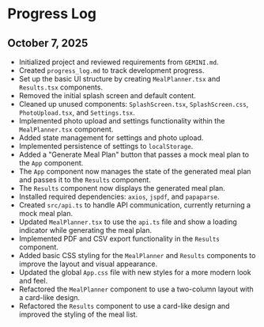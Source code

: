 # Progress Log

## October 7, 2025

- Initialized project and reviewed requirements from `GEMINI.md`.
- Created `progress_log.md` to track development progress.
- Set up the basic UI structure by creating `MealPlanner.tsx` and `Results.tsx` components.
- Removed the initial splash screen and default content.
- Cleaned up unused components: `SplashScreen.tsx`, `SplashScreen.css`, `PhotoUpload.tsx`, and `Settings.tsx`.
- Implemented photo upload and settings functionality within the `MealPlanner.tsx` component.
- Added state management for settings and photo upload.
- Implemented persistence of settings to `localStorage`.
- Added a "Generate Meal Plan" button that passes a mock meal plan to the `App` component.
- The `App` component now manages the state of the generated meal plan and passes it to the `Results` component.
- The `Results` component now displays the generated meal plan.
- Installed required dependencies: `axios`, `jspdf`, and `papaparse`.
- Created `src/api.ts` to handle API communication, currently returning a mock meal plan.
- Updated `MealPlanner.tsx` to use the `api.ts` file and show a loading indicator while generating the meal plan.
- Implemented PDF and CSV export functionality in the `Results` component.
- Added basic CSS styling for the `MealPlanner` and `Results` components to improve the layout and visual appearance.
- Updated the global `App.css` file with new styles for a more modern look and feel.
- Refactored the `MealPlanner` component to use a two-column layout with a card-like design.
- Refactored the `Results` component to use a card-like design and improved the styling of the meal list.
